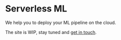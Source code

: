 # Serverless ML

We help you to deploy your ML pipeline on the cloud.

The site is WIP, stay tuned and <a href="mailto:admin@dkisler.com?subject=serverlessml%20question">get in touch</a>.
